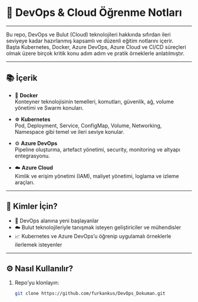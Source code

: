 # 🚀 DevOps & Cloud Öğrenme Notları

---

Bu repo, DevOps ve Bulut (Cloud) teknolojileri hakkında sıfırdan ileri seviyeye kadar hazırlanmış kapsamlı ve düzenli eğitim notlarını içerir.  
Başta Kubernetes, Docker, Azure DevOps, Azure Cloud ve CI/CD süreçleri olmak üzere birçok kritik konu adım adım ve pratik örneklerle anlatılmıştır.

---

## 📚 İçerik

- 🐳 **Docker**  
  Konteyner teknolojisinin temelleri, komutları, güvenlik, ağ, volume yönetimi ve Swarm konuları.

- ☸️ **Kubernetes**  
  Pod, Deployment, Service, ConfigMap, Volume, Networking, Namespace gibi temel ve ileri seviye konular.

- ⚙️ **Azure DevOps**  
  Pipeline oluşturma, artefact yönetimi, security, monitoring ve altyapı entegrasyonu.

- ☁️ **Azure Cloud**  
  Kimlik ve erişim yönetimi (IAM), maliyet yönetimi, loglama ve izleme araçları.

---

## 🎯 Kimler İçin?

- 🚀 DevOps alanına yeni başlayanlar  
- ☁️ Bulut teknolojileriyle tanışmak isteyen geliştiriciler ve mühendisler  
- 📈 Kubernetes ve Azure DevOps’u öğrenip uygulamalı örneklerle ilerlemek isteyenler

---

## ⚙️ Nasıl Kullanılır?

1. Repo’yu klonlayın:  
   ```bash
   git clone https://github.com/furkankus/DevOps_Dokuman.git
